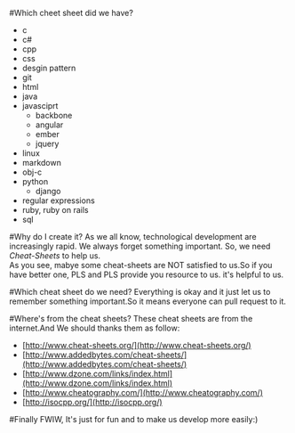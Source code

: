 #Which cheet sheet did we have?
* c       
* c#          
* cpp           
* css          
* desgin pattern         
* git          
* html           
* java           
* javasciprt 
    * backbone 
    * angular 
    * ember 
    * jquery          
* linux            
* markdown            
* obj-c            
* python
    * django            
* regular expressions            
* ruby, ruby on rails           
* sql            

#Why do I create it?
As we all know, technological development are increasingly rapid. We always forget something important. So, 
we need *Cheat-Sheets* to help us.            
As you see, mabye some cheat-sheets are NOT satisfied to us.So if you have better one, PLS and PLS provide you resource to us. it's helpful to us.

#Which cheat sheet do we need?
Everything is okay and it just let us to remember something important.So it means everyone can pull request to it.

#Where's from the cheat sheets?
These cheat sheets are from the internet.And We should thanks them as follow:        
* [http://www.cheat-sheets.org/](http://www.cheat-sheets.org/)     
* [http://www.addedbytes.com/cheat-sheets/](http://www.addedbytes.com/cheat-sheets/)    
* [http://www.dzone.com/links/index.html](http://www.dzone.com/links/index.html)          
* [http://www.cheatography.com/](http://www.cheatography.com/)     
* [http://isocpp.org/](http://isocpp.org/)

#Finally
FWIW, It's just for fun and to make us develop more easily:)

